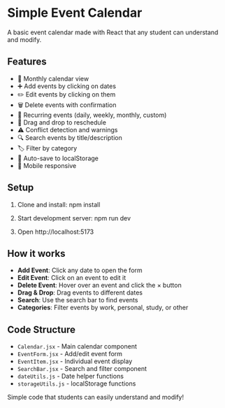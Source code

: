# Simple Event Calendar

A basic event calendar made with React that any student can understand and modify.

## Features

- 📅 Monthly calendar view
- ➕ Add events by clicking on dates
- ✏️ Edit events by clicking on them
- 🗑️ Delete events with confirmation
- 🔄 Recurring events (daily, weekly, monthly, custom)
- 🎯 Drag and drop to reschedule
- ⚠️ Conflict detection and warnings
- 🔍 Search events by title/description
- 🏷️ Filter by category
- 💾 Auto-save to localStorage
- 📱 Mobile responsive

## Setup

1. Clone and install:
npm install
2. Start development server:
npm run dev

3. Open http://localhost:5173

## How it works

- **Add Event**: Click any date to open the form
- **Edit Event**: Click on an event to edit it
- **Delete Event**: Hover over an event and click the × button
- **Drag & Drop**: Drag events to different dates
- **Search**: Use the search bar to find events
- **Categories**: Filter events by work, personal, study, or other

## Code Structure

- `Calendar.jsx` - Main calendar component
- `EventForm.jsx` - Add/edit event form
- `EventItem.jsx` - Individual event display
- `SearchBar.jsx` - Search and filter component
- `dateUtils.js` - Date helper functions
- `storageUtils.js` - localStorage functions

Simple code that students can easily understand and modify!
